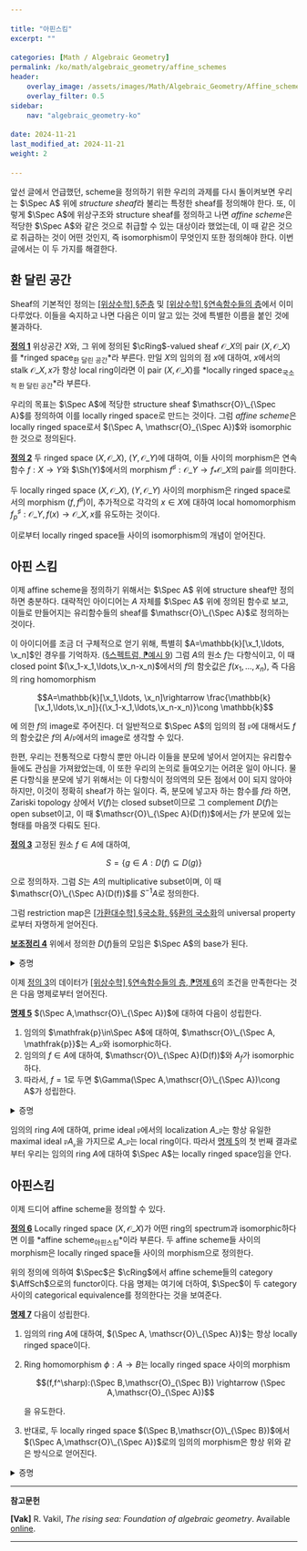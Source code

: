 ```yaml
---

title: "아핀스킴"
excerpt: ""

categories: [Math / Algebraic Geometry]
permalink: /ko/math/algebraic_geometry/affine_schemes
header:
    overlay_image: /assets/images/Math/Algebraic_Geometry/Affine_schemes.png
    overlay_filter: 0.5
sidebar: 
    nav: "algebraic_geometry-ko"

date: 2024-11-21
last_modified_at: 2024-11-21
weight: 2

---
```


앞선 글에서 언급했던, scheme을 정의하기 위한 우리의 과제를 다시 돌이켜보면 우리는 $\Spec A$ 위에 *structure sheaf*라 불리는 특정한 sheaf를 정의해야 한다. 또, 이렇게 $\Spec A$에 위상구조와 structure sheaf를 정의하고 나면 *affine scheme*은 적당한 $\Spec A$와 같은 것으로 취급할 수 있는 대상이라 했었는데, 이 때 같은 것으로 취급하는 것이 어떤 것인지, 즉 isomorphism이 무엇인지 또한 정의해야 한다. 이번 글에서는 이 두 가지를 해결한다.

## 환 달린 공간

Sheaf의 기본적인 정의는 [\[위상수학\] §준층](/ko/math/topology/presheaves) 및 [\[위상수학\] §연속함수들의 층](/ko/math/topology/sheaves)에서 이미 다루었다. 이들을 숙지하고 나면 다음은 이미 알고 있는 것에 특별한 이름을 붙인 것에 불과하다.

<div class="definition" markdown="1">

<ins id="def1">**정의 1**</ins> 위상공간 $X$와, 그 위에 정의된 $\cRing$-valued sheaf $\mathscr{O}\_X$의 pair $(X,\mathscr{O}\_X)$를 *ringed space<sub>환 달린 공간</sub>*라 부른다. 만일 $X$의 임의의 점 $x$에 대하여, $x$에서의 stalk $\mathscr{O}\_{X,x}$가 항상 local ring이라면 이 pair $(X, \mathscr{O}\_X)$를 *locally ringed space<sub>국소적 환 달린 공간</sub>*라 부른다. 

</div>

우리의 목표는 $\Spec A$에 적당한 structure sheaf $\mathscr{O}\_{\Spec A}$를 정의하여 이를 locally ringed space로 만드는 것이다. 그럼 *affine scheme*은 locally ringed space로서 $(\Spec A, \mathscr{O}_{\Spec A})$와 isomorphic한 것으로 정의된다. 

<div class="definition" markdown="1">

<ins id="def2">**정의 2**</ins> 두 ringed space $(X, \mathscr{O}\_X)$, $(Y, \mathscr{O}\_Y)$에 대하여, 이들 사이의 morphism은 연속함수 $f:X \rightarrow Y$와 $\Sh(Y)$에서의 morphism $f^\sharp:\mathscr{O}\_Y \rightarrow f_\ast \mathscr{O}\_X$의 pair를 의미한다. 

두 locally ringed space $(X, \mathscr{O}\_X)$, $(Y, \mathscr{O}\_Y)$ 사이의 morphism은 ringed space로서의 morphism $(f,f^\sharp)$이, 추가적으로 각각의 $x\in X$에 대하여 local homomorphism $f_p^\sharp:\mathscr{O}\_{Y,f(x)} \rightarrow \mathscr{O}\_{X,x}$를 유도하는 것이다. 

</div>

이로부터 locally ringed space들 사이의 isomorphism의 개념이 얻어진다.

## 아핀 스킴

이제 affine scheme을 정의하기 위해서는 $\Spec A$ 위에 structure sheaf만 정의하면 충분하다. 대략적인 아이디어는 $A$ 자체를 $\Spec A$ 위에 정의된 함수로 보고, 이들로 만들어지는 유리함수들의 sheaf를 $\mathscr{O}\_{\Spec A}$로 정의하는 것이다.

이 아이디어를 조금 더 구체적으로 얻기 위해, 특별히 $A=\mathbb{k}[\x_1,\ldots, \x_n]$인 경우를 기억하자. ([§스펙트럼, ⁋예시 9](/ko/math/algebraic_geometry/spectrums#ex9)) 그럼 $A$의 원소 $f$는 다항식이고, 이 때 closed point $(\x_1-x_1,\ldots,\x_n-x_n)$에서의 $f$의 함숫값은 $f(x_1,\ldots, x_n)$, 즉 다음의 ring homomorphism

$$A=\mathbb{k}[\x_1,\ldots, \x_n]\rightarrow \frac{\mathbb{k}[\x_1,\ldots,\x_n]}{(\x_1-x_1,\ldots,\x_n-x_n)}\cong \mathbb{k}$$

에 의한 $f$의 image로 주어진다. 더 일반적으로 $\Spec A$의 임의의 점 $\mathfrak{p}$에 대해서도 $f$의 함숫값은 $f$의 $A/\mathfrak{p}$에서의 image로 생각할 수 있다. 

한편, 우리는 전통적으로 다항식 뿐만 아니라 이들을 분모에 넣어서 얻어지는 유리함수들에도 관심을 가져왔었는데, 이 또한 우리의 논의로 들여오기는 어려운 일이 아니다. 물론 다항식을 분모에 넣기 위해서는 이 다항식이 정의역의 모든 점에서 $0$이 되지 않아야 하지만, 이것이 정확히 sheaf가 하는 일이다. 즉, 분모에 넣고자 하는 함수를 $f$라 하면, Zariski topology 상에서 $V(f)$는 closed subset이므로 그 complement $D(f)$는 open subset이고, 이 때 $\mathscr{O}\_{\Spec A}(D(f))$에서는 $f$가 분모에 있는 형태를 마음껏 다뤄도 된다.

<div class="definition" markdown="1">

<ins id="def3">**정의 3**</ins> 고정된 원소 $f\in A$에 대하여, 

$$S=\{g\in A: D(f)\subseteq D(g)\}$$

으로 정의하자. 그럼 $S$는 $A$의 multiplicative subset이며, 이 때 $\mathscr{O}\_{\Spec A}(D(f))$를 $S^{-1}A$로 정의한다.

</div>

그럼 restriction map은 [\[가환대수학\] §국소화, §§환의 국소화](/ko/math/commutative_algebra/localization#환의-국소화)의 universal property로부터 자명하게 얻어진다. 

<div class="proposition" markdown="1">

<ins id="lem4">**보조정리 4**</ins> 위에서 정의한 $D(f)$들의 모임은 $\Spec A$의 base가 된다. 

</div>
<details class="proof" markdown="1">
<summary>증명</summary>

$\Spec A$의 임의의 열린집합 $U$가 주어졌다 하자. 즉 적당한 $\mathfrak{a}$에 대하여 $U=V(\mathfrak{a})^c$이다. 이제 임의의 $\mathfrak{p}\in U$에 대하여, $\mathfrak{p}\not\supseteq \mathfrak{a}$이므로 적당한 $f\in \mathfrak{a}\setminus \mathfrak{p}$가 존재한다. 이제 $D(f)$가 $\mathfrak{p}$를 포함하며 $U$에 속한다.

</details>

이제 [정의 3](#def3)의 데이터가 [\[위상수학\] §연속함수들의 층, ⁋명제 6](/ko/math/topology/sheaves#prop6)의 조건을 만족한다는 것은 다음 명제로부터 얻어진다. 

<div class="proposition" markdown="1">

<ins id="prop5">**명제 5**</ins> $(\Spec A,\mathscr{O}\_{\Spec A})$에 대하여 다음이 성립한다.

1. 임의의 $\mathfrak{p}\in\Spec A$에 대하여, $\mathscr{O}\_{\Spec A, \mathfrak{p}}$는 $A\_\mathfrak{p}$와 isomorphic하다.
2. 임의의 $f\in A$에 대하여, $\mathscr{O}\_{\Spec A}(D(f))$와 $A_f$가 isomorphic하다.
3. 따라서, $f=1$로 두면 $\Gamma(\Spec A,\mathscr{O}\_{\Spec A})\cong A$가 성립한다.

</div>
<details class="proof" markdown="1">
<summary>증명</summary>

1. 우선 이를 증명하기 위해서는 homomorphism $\varphi:\mathscr{O}\_{\Spec A, \mathfrak{p}} \rightarrow A\_\mathfrak{p}$을 만들고 나서 이것이 isomorphism임을 보여야 한다. Stalk의 정의에 의해, 이 morphism을 정의하기 위해서는 각각의 $U\ni \mathfrak{p}$에 대하여, compatibility 조건을 만족하는 homomorphism $\mathscr{O}\_{\Spec A}(U) \rightarrow A\_\mathfrak{p}$들을 만들면 된다. 이 때 $\mathscr{O}\_{\Spec A}(U)$의 원소는 함수 $s:U \rightarrow \coprod\_{\mathfrak{p}\in U}A\_\mathfrak{p}$와 같으므로, 이들 homomorphism들은 함수 $s$를 받아 $\mathfrak{p}$에서의 함수값 $s(\mathfrak{p})$를 내놓는 evaluation homomorphism으로 정하는 것이 자연스럽다.  
    이제 이렇게 정의한 homomorphism $\varphi$가 isomorphism인 것을 증명해야 한다. 우선 $\varphi$는 전사함수인데, 이는 임의의 $A\_\mathfrak{p}$의 원소는 항상 다음의 꼴

    $$\frac{a}{f},\qquad a\in A,\quad f\in A\setminus\mathfrak{p}$$

    의 꼴로 나타날 수 있고, $a/f$를 $\mathscr{O}\_{\Spec A}(D(f))$의 원소로 보면 $[(a/f, D(f))]\in\mathscr{O}\_{\Spec A, \mathfrak{p}}$가 $\varphi$에 의해 $a/f$로 옮겨지기 때문이다.  
    뿐만 아니라 $\varphi$는 injective이다. $\mathfrak{p}$의 근방 $U$를 택한 후, 이 위에서의 두 section $s,t\in \mathscr{O}\_{\Spec A}(U)$를 고르자. 일반성을 잃지 않고 $s,t$가 모두 $U$ 위에서 $s=a/f$, $t=b/g$의 꼴로 나타난다고 가정할 수 있다. 그럼 적당한 $h\in A\setminus \mathfrak{p}$가 존재하여 $h(ga-fb)=0$이므로, $h$가 $0$이 되지 않는 충분히 작은 $\mathfrak{p}$의 근방 (즉 열린집합 $D(h)\cap U$)에서 $s=t$가 성립하고, 따라서 $s$와 $t$는 같은 stalk을 갖게 된다. 
2. Ring homomorphism $\psi:A_f \rightarrow \mathscr{O}\_{\Spec A}(D(f))$를 정의하고, 이것이 isomorphism이라는 것을 증명해야 한다. $D(f)$의 각 점 $\mathfrak{p}$에 대해 $f\not\in\mathfrak{p}$이므로, 임의의 $a/f^n\in A_f$를 $A_\mathfrak{p}$의 원소로 볼 수 있다. 정의에 의해 이 함수는 $\mathscr{O}\_{\Spec A}(D(f))$의 원소이므로 이 대응은 $A_f$에서 $\mathscr{O}\_{\Spec A}(D(f))$로의 함수를 정의하며, 어렵지 않게 이것이 ring homomorphism임을 보일 수 있다. 이제 이것이 isomorphism임을 증명하자.  
    우선 $\psi$는 injective이다. 이를 보이기 위해서는 $\psi(a/f^n)=\psi(b/f^m)$이라 가정한 후, 충분히 큰 $N$에 대하여 $f^N(af^m-bf^n)=0$임을 보여야 한다. 가정에 의해 $\psi(a/f^n)=\psi(b/f^m)$이므로 임의의 $\mathfrak{p}\in D(f)$에 대하여, $A_\mathfrak{p}$에서 $a/f^n$과 $b/f^m$은 같은 원소가 되고, 따라서 적당한 $h\in A\setminus\mathfrak{p}$가 존재하여 $h(af^m-bf^n)=0$이 성립한다. 그럼 $af^m-bf^n$의 annihilator ideal 

    $$\mathfrak{a}=\{x\in A: x(af^m-bf^n)=0\}$$

    를 생각하면, 이러한 $h$의 존재로부터 $\mathfrak{a}\not\subseteq\mathfrak{p}$, 즉 $\mathfrak{p}\not\in V(\mathfrak{a})$임을 안다. 한편 이것이 모든 점 $\mathfrak{p}\in D(f)$에 대해 성립하므로 $V(\mathfrak{a})\cap D(f)=\emptyset$이고, 따라서 $V(\mathfrak{a})\subseteq V(f)$로부터 $\sqrt{\mathfrak{a}}\supseteq \sqrt{(f)}$이 성립한다. 그럼

    $$f\in \sqrt{(f)}\subseteq \sqrt{\mathfrak{a}}$$

    에서, 충분히 큰 $N$에 대해 $f^N\in\mathfrak{a}$임을 알고, 따라서 $f^N(af^m-bf^n)=0$으로부터 원하는 결론을 얻는다.  
    이제 $\psi$가 surjective임을 보여야 한다. 임의의 section $s\in \mathscr{O}(D(f))$를 택하자. 그럼 $\mathscr{O}\_{\Spec A}$의 정의로부터

    $$D(f)=\bigcup V_i,\qquad \text{$s=a_i/g_i$ on $V_i$, with $g_i\not\in\mathfrak{p}$ for all $\mathfrak{p}\in V_i$}$$

    이도록 할 수 있다. 한편, [보조정리 4](#lem4)로부터, $V_i=\bigcup D(h_{ij})$이도록 하는 적당한 $h_{ij}$들을 찾을 수 있으므로, 일반성을 잃지 않고 처음부터 $V_i=D(h_i)$라 할 수 있다. 그럼 임의의 $\mathfrak{p}\in V_i$에 대해 $g_i\not\in\mathfrak{p}$이므로, $V_i=D(h_i)\subseteq D(g_i)$이고 이로부터 $\sqrt{(h_i)}\subseteq\sqrt{(g_i)}$임을 알 수 있다. 따라서 충분히 큰 $N$에 대하여, $h_i^N\in (g_i)$이고 이로부터 $h_i^N=cg_i$로 적을 수 있다. 즉 $a_i/g_i=ca_i/h_i^N$이다. 한편 prime ideal의 성질로부터 $D(h_i)=D(h_i^N)$이고, 이를 통해 $D(f)$를 

    $$D(f)=\bigcup D(h_i),\qquad \text{$s=a_i/h_i$ on $D(h_i)$}$$

    으로 적을 수 있다.  
    이제 대략 partition of unity와 비슷한 방식으로 $\psi(a/f^n)=s$를 만족하는 $a/f^n\in A_f$를 찾을 수 있다. 이를 위해 우선 우리는 $D(f)$를 위와 같이 $D(h_i)$들의 합집합으로 표현할 때, 오직 <em_ko>유한 개의</em_ko> $D(h_i)$들만 있으면 충분하다는 것을 보인다. 이는 

    $$D(f)\subseteq \bigcup D(h_i)\iff V(f)\supseteq \bigcap V(h_i)=V(\sum (h_i))\iff \sqrt{(f)}\subseteq \sqrt{\sum (h_i)}$$

    로부터, $f^n$을 유한합 $\sum b_ih_i$로 적을 수 있고, 따라서 이 유한합에 등장하는 $h_i$들에 대해서만 합집합을 돌려도 $D(f)\subseteq D(h_i)$가 성립하기 때문에 가능하다. 따라서

    $$D(f)=D(h_1)\cup\cdots\cup D(h_r), \qquad \text{$s=a_i/h_i$ on $D(h_i)$}$$

    라 하자.  
    교집합 $D(h_i)\cap D(h_j)=D(h_ih_j)$에서, $s$는 $a_i/h_i$를 $A_{h_ih_j}$의 원소로 본 것, 그리고 $a_j/h_j$를 $A_{h_ih_j}$의 원소로 본 것 두 가지의 표현을 갖는다. 앞서 우리는 $\psi$가 injective임을 보였으므로, $f=h_ih_j$에 대해 injectivity를 적용하면 이 두 표현은 같아야 한다. 즉 충분히 큰 $n$에 대하여

    $$(h_ih_j)^n(h_ja_i-h_ia_j)=0$$

    이 성립하며, 이러한 쌍 $(i,j)$는 유한개 뿐이므로 충분히 큰 $N$에 대해 

    $$(h_ih_j)^N(h_ja_i-h_ia_j)=0\iff h_i^Nh_j^{N+1}a_i=h_i^{N+1}h_ja_j$$

    이 <em_ko>모든</em_ko> 쌍 $(i,j)$에 대해 성립하도록 할 수 있다. 이제 $D(h_i)=D(h_i^N)$이므로, $f^n=\sum c_i h_i^{N+1}$이도록 하는 자연수 $n$이 존재한다. $a=\sum a_ic_ih_i^N$이라 하면, 각각의 $j$에 대해

    $$h_j^{N+1}a=\sum_i a_ic_ih_i^Nh_j^{N+1}=\sum_i a_jc_ih_i^{N+1}h_j^N=a_jh_j^N\sum c_ih_i^{N+1}=a_jh_j^Nf^n$$

    즉, $a/f^n=a_jh_j^N/h_j^{N+1}=a_j/h_j$이 성립한다. 이로부터 $\psi(a/f^n)=s$가 성립한다.

</details>

임의의 ring $A$에 대하여, prime ideal $\mathfrak{p}$에서의 localization $A\_\mathfrak{p}$는 항상 유일한 maximal ideal $\mathfrak{p}A_\mathfrak{p}$을 가지므로 $A\_\mathfrak{p}$는 local ring이다. 따라서 [명제 5](#prop5)의 첫 번째 결과로부터 우리는 임의의 ring $A$에 대하여 $\Spec A$는 locally ringed space임을 안다. 

## 아핀스킴

이제 드디어 affine scheme을 정의할 수 있다. 

<div class="definition" markdown="1">

<ins id="def6">**정의 6**</ins> Locally ringed space $(X,\mathscr{O}\_X)$가 어떤 ring의 spectrum과 isomorphic하다면 이를 *affine scheme<sub>아핀스킴</sub>*이라 부른다. 두 affine scheme들 사이의 morphism은 locally ringed space들 사이의 morphism으로 정의한다. 

</div>

위의 정의에 의하여 $\Spec$은 $\cRing$에서 affine scheme들의 category $\AffSch$으로의 functor이다. 다음 명제는 여기에 더하여, $\Spec$이 두 category 사이의 categorical equivalence를 정의한다는 것을 보여준다.

<div class="proposition" markdown="1">

<ins id="prop7">**명제 7**</ins> 다음이 성립한다.

1. 임의의 ring $A$에 대하여, $(\Spec A, \mathscr{O}\_{\Spec A})$는 항상 locally ringed space이다.
2. Ring homomorphism $\phi:A \rightarrow B$는 locally ringed space 사이의 morphism 
    
    $$(f,f^\sharp):(\Spec B,\mathscr{O}_{\Spec B}) \rightarrow (\Spec A,\mathscr{O}_{\Spec A})$$

    을 유도한다.
3. 반대로, 두 locally ringed space $(\Spec B,\mathscr{O}\_{\Spec B})$에서 $(\Spec A,\mathscr{O}\_{\Spec A})$로의 임의의 morphism은 항상 위와 같은 방식으로 얻어진다.

</div>
<details class="proof" markdown="1">
<summary>증명</summary>

1. 지먕히디.
2. 잎서 [§스펙트럼, ⁋보조정리 3](/ko/math/algebraic_geometry/spectrums#lem3)에서 위의 map을 정의하고 이것이 두 ringed space들 사이의 morphism임을 보였다. 한편 prime ideal $\mathfrak{p}\in\Spec B$에 대하여

    $$f^\sharp_p:\mathscr{O}_{\Spec A, f(\mathfrak{p})} \rightarrow \mathscr{O}_{\Spec B, \mathfrak{p}}$$

    는 $\phi_\mathfrak{p}:A_{\phi^{-1}(\mathfrak{p})}\rightarrow B_\mathfrak{p}$와 같으며, 이는 $A_{\phi^{-1}(\mathfrak{p})}$의 유일한 maximal ideal $\phi^{-1}(\mathfrak{p})A_{\phi^{-1}(\mathfrak{p})}$를 $B\_\mathfrak{p}$의 유일한 maximal ideal $\mathfrak{p}B_\mathfrak{p}$로 보낸다. 
3. 마지막으로, locally ringed space들 사이의 morphism $(f,f^\sharp):(\Spec B, \mathscr{O}\_{\Spec B}) \rightarrow (\Spec A, \mathscr{O}\_{\Spec A})$가 주어졌다 하자. 그럼 우선 $f^\sharp:\mathscr{O}\_{\Spec A} \rightarrow \mathscr{O}\_{\Spec B}$의 global section을 보면

    $$f^\sharp(\Spec A):\Gamma(\Spec A, \mathscr{O}_{\Spec A}) \rightarrow \Gamma(f^{-1}(\Spec A), \mathscr{O}_{\Spec B})=\Gamma(\Spec B, \mathscr{O}_{\Spec B})$$

    이고, [⁋명제 5](#prop5)의 마지막 결과에 의하여 $f^\sharp(\Spec A)$는 $A$에서 $B$로의 ring homomorphism이 된다. 그럼 3번 주장을 보이기 위해서는 이 $\phi=f^\sharp(\Spec A):A \rightarrow B$가 사실은 ($\Spec$에 의하여) $f$와 같은 것임을 보여야 한다. 우선 임의의 $\mathfrak{p}\in\Spec B$에 대하여,

    $$f^\sharp_\mathfrak{p}:\mathscr{O}_{\Spec A, f(\mathfrak{p})} \rightarrow \mathscr{O}_{X,\mathfrak{p}}$$

    을 생각하자. 그럼 정의와 [⁋명제 5](#prop5)의 첫째 결과에 의하여, $f^\sharp_\mathfrak{p}$는 $A_{f(\mathfrak{p})}\rightarrow B(\mathfrak{p})$으로 생각할 수 있으며, 동시에 $\phi$의 정의에 의해 다음의 commutative diagram이 존재한다.

    ![localization](/assets/images/Math/Algebraic_Geometry/Schemes-1.png){:width="162.9px" class="invert" .align-center}

    그런데 가정에 의하여 $f^\sharp_\mathfrak{p}$는 local homomorphism이므로, $A_{f(\mathfrak{o})}$의 유일한 maximal ideal (즉 $f(\mathfrak{p})$의 $A_{f(\mathfrak{p})}$에서의 상)이 $f^\sharp_\mathfrak{p}$에 의해 $B$의 유일한 maximal ideal (즉 $\mathfrak{p}$의 $B$에서의 상)으로 옮겨진다. 바꿔말하면 $\phi^{-!}(\mathfrak{p})=f(\mathfrak{p})$이 성립한다. 처음부터 $\mathfrak{p}$는 임의의 prime ideal로 잡았으므로 $\Spec\phi=f$이고, 이제 어렵지 않게 $f^\sharp$이 $\phi$로부터 유도되는 것을 보일 수 있다.

</details>

---
**참고문헌**

**[Vak]** R. Vakil, *The rising sea: Foundation of algebraic geometry*. Available [online](https://math.stanford.edu/~vakil/216blog/). 

---